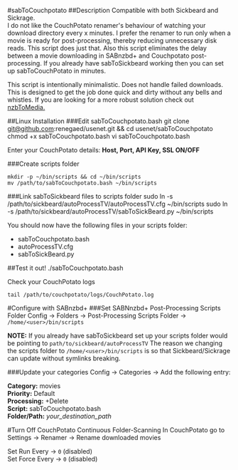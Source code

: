 #sabToCouchpotato
##Description
Compatible with both Sickbeard and Sickrage.  
I do not like the CouchPotato renamer's behaviour of watching your download directory every x minutes. I prefer the renamer to run only when a movie is ready for post-processing, thereby reducing unnecessary disk reads. This script does just that. Also this script eliminates the delay between a movie downloading in SABnzbd+ and Couchpotato post-processing. If you already have sabToSickbeard working then you can set up sabToCouchPotato in minutes.

This script is intentionally minimalistic. Does not handle failed downloads. This is designed to get the job done quick and dirty without any bells and whistles. If you are looking for a more robust solution check out [nzbToMedia.](https://github.com/clinton-hall/nzbToMedia) 

##Linux Installation
###Edit sabToCouchpotato.bash
	git clone git@github.com:renegaed/usenet.git && cd usenet/sabToCouchpotato
	chmod +x sabToCouchpotato.bash
	vi sabToCouchpotato.bash

Enter your CouchPotato details: **Host, Port, API Key, SSL ON/OFF**

###Create scripts folder

	mkdir -p ~/bin/scripts && cd ~/bin/scripts
	mv /path/to/sabToCouchpotato.bash ~/bin/scripts

###Link sabToSickbeard files to scripts folder
	sudo ln -s /path/to/sickbeard/autoProcessTV/autoProcessTV.cfg ~/bin/scripts
	sudo ln -s /path/to/sickbeard/autoProcessTV/sabToSickBeard.py ~/bin/scripts

You should now have the following files in your scripts folder:

 - sabToCouchpotato.bash
 - autoProcessTV.cfg
 - sabToSickBeard.py

##Test it out!
	./sabToCouchpotato.bash

Check your CouchPotato logs 

	tail /path/to/couchpotato/logs/CouchPotato.log

#Configure with SABnzbd+
###Set SABNnzbd+ Post-Processing Scripts Folder
Config -> Folders -> Post-Processing Scripts Folder -> `/home/<user>/bin/scripts`

**NOTE:** If you already have sabToSickbeard set up your scripts folder would be pointing to `path/to/sickbeard/autoProcessTV`
The reason we changing the scripts folder to `/home/<user>/bin/scripts` is so that Sickbeard/Sickrage can update without symlinks breaking.

###Update your categories
Config -> Categories -> Add the following entry:

**Category:** movies  
**Priority:** Default  
**Processing:** +Delete  
**Script:** sabToCouchpotato.bash  
**Folder/Path:** *your_destination_path*

#Turn Off CouchPotato Continuous Folder-Scanning
In CouchPotato go to Settings -> Renamer -> Rename downloaded movies

Set Run Every -> `0` (disabled)  
Set Force Every -> `0` (disabled)